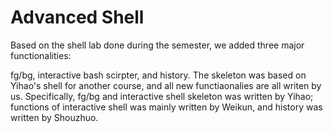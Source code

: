 # Advanced Shell

Based on the shell lab done during the semester, we added three major functionalities: 

fg/bg, interactive bash scirpter, and history. The skeleton was based on Yihao's shell for another course, and all new functiaonalies are all writen by us. Specifically, fg/bg and interactive shell skeleton was written by Yihao; functions of interactive shell was mainly written by Weikun, and history was written by Shouzhuo.


